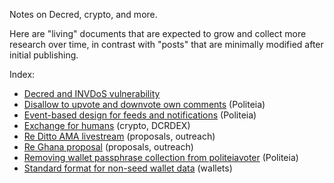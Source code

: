 Notes on Decred, crypto, and more.

Here are "living" documents that are expected to grow and collect more research over time, in contrast with "posts" that are minimally modified after initial publishing.

Index:

- [Decred and INVDoS vulnerability](8.md)
- [Disallow to upvote and downvote own comments](3.md) (Politeia)
- [Event-based design for feeds and notifications](1.md) (Politeia)
- [Exchange for humans](5.md) (crypto, DCRDEX)
- [Re Ditto AMA livestream](6.md) (proposals, outreach)
- [Re Ghana proposal](4.md) (proposals, outreach)
- [Removing wallet passphrase collection from politeiavoter](2.md) (Politeia)
- [Standard format for non-seed wallet data](7.md) (wallets)
